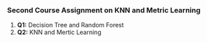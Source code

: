 ### Second Course Assignment on KNN and Metric Learning

1. **Q1:** Decision Tree and Random Forest
2. **Q2:** KNN and Mertic Learning

